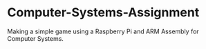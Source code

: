 # Computer-Systems-Assignment
Making a simple game using a Raspberry Pi and ARM Assembly for Computer Systems.
